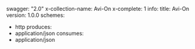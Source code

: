 swagger: "2.0"
x-collection-name: Avi-On
x-complete: 1
info:
  title: Avi-On
  version: 1.0.0
schemes:
- http
produces:
- application/json
consumes:
- application/json